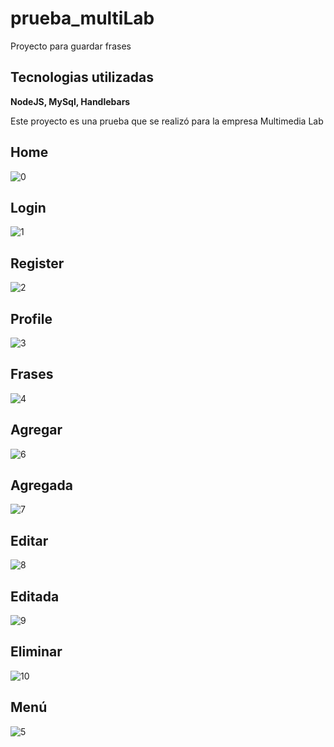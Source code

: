 # prueba_multiLab
Proyecto para guardar frases

## Tecnologias utilizadas 
<strong> NodeJS, MySql, Handlebars </strong>

Este proyecto es una prueba que se realizó para la empresa Multimedia Lab

## Home
![0](https://user-images.githubusercontent.com/38477245/68944235-5fed9900-077b-11ea-8a81-e117fcd41a38.JPG)

## Login 
![1](https://user-images.githubusercontent.com/38477245/68944253-6e3bb500-077b-11ea-9ccf-0342ef504c9a.JPG)

## Register
![2](https://user-images.githubusercontent.com/38477245/68944280-798ee080-077b-11ea-91f3-ff9c84e44790.JPG)


## Profile
![3](https://user-images.githubusercontent.com/38477245/68944320-93c8be80-077b-11ea-83c6-02284303ef01.JPG)

## Frases
![4](https://user-images.githubusercontent.com/38477245/68944383-b6f36e00-077b-11ea-9e17-d3d4d3d9cadc.JPG)

## Agregar
![6](https://user-images.githubusercontent.com/38477245/68944448-d8ecf080-077b-11ea-83cc-b1d843783ed9.JPG)

## Agregada
![7](https://user-images.githubusercontent.com/38477245/68944490-ed30ed80-077b-11ea-96c7-2767d7c235d7.JPG)


## Editar
![8](https://user-images.githubusercontent.com/38477245/68944504-f752ec00-077b-11ea-8a19-6cb6ce30fdcd.JPG)

## Editada 
![9](https://user-images.githubusercontent.com/38477245/68944530-09cd2580-077c-11ea-9a58-97752758e87e.JPG)

## Eliminar 
![10](https://user-images.githubusercontent.com/38477245/68944562-181b4180-077c-11ea-905b-66d9638eba10.JPG)

## Menú
![5](https://user-images.githubusercontent.com/38477245/68944587-249f9a00-077c-11ea-96ec-927acdf7d032.JPG)



